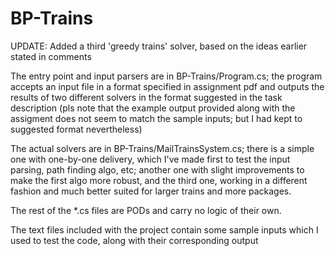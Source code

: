 # BP-Trains
UPDATE: Added a third 'greedy trains' solver, based on the ideas earlier stated in comments

The entry point and input parsers are in BP-Trains/Program.cs; the program accepts an input file in a format specified in assignment pdf and outputs the results of two different solvers in the format suggested in the task description (pls note that the example output provided along with the assigment does not seem to match the sample inputs; but I had kept to suggested format nevertheless)

The actual solvers are in BP-Trains/MailTrainsSystem.cs; there is a simple one with one-by-one delivery, which I've made first to test the input parsing, path finding algo, etc; another one with slight improvements to make the first algo more robust, and the third one, working in a different fashion and much better suited for larger trains and more packages.

The rest of the *.cs files are PODs and carry no logic of their own.

The text files included with the project contain some sample inputs which I used to test the code, along with their corresponding output

